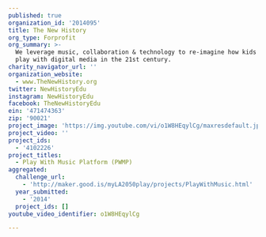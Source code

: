 ```yaml
---
published: true
organization_id: '2014095'
title: The New History
org_type: Forprofit
org_summary: >-
  We leverage music, collaboration & technology to re-imagine how kids learn &
  play with digital media in the 21st century.
charity_navigator_url: ''
organization_website:
  - www.TheNewHistory.org
twitter: NewHistoryEdu
instagram: NewHistoryEdu
facebook: TheNewHistoryEdu
ein: '471474363'
zip: '90021'
project_image: 'https://img.youtube.com/vi/o1W8HEqylCg/maxresdefault.jpg'
project_video: ''
project_ids:
  - '4102226'
project_titles:
  - Play With Music Platform (PWMP)
aggregated:
  challenge_url:
    - 'http://maker.good.is/myLA2050play/projects/PlayWithMusic.html'
  year_submitted:
    - '2014'
  project_ids: []
youtube_video_identifier: o1W8HEqylCg

---
```


